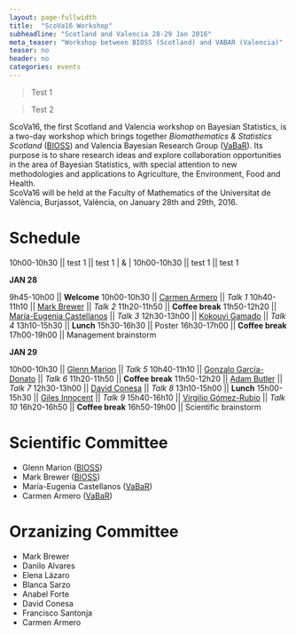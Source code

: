 ```yaml
---
layout: page-fullwidth
title:  "ScoVa16 Workshop"
subheadline: "Scotland and Valencia 28-29 Jan 2016"
meta_teaser: "Workshop between BIOSS (Scotland) and VABAR (Valencia)"
teaser: no
header: no
categories: events
---
```


<blockquote> Test 1 </blockquote>

> Test 2

ScoVa16, the first Scotland and Valencia workshop on Bayesian Statistics, is a two-day workshop which brings together <i>Biomathematics & Statistics Scotland</i> (<a href="http://www.bioss.ac.uk/">BIOSS</a>) and Valencia Bayesian Research Group (<a href="http://vabar.github.io/">VaBaR</a>). Its purpose is to share research ideas and explore collaboration opportunities in the area of Bayesian Statistics, with special attention to new methodologies and applications to Agriculture, the Environment, Food and Health. <br />
ScoVa16 will be held at the Faculty of Mathematics of the Universitat de València, Burjassot, València, on January 28th and 29th, 2016.

# Schedule

10h00-10h30 || test 1 || test 1 | & | 10h00-10h30 || test 1 || test 1 

**JAN 28**

9h45-10h00  || **Welcome**
10h00-10h30 || <a href="http://www.uv.es/armero/">Carmen Armero</a> || _Talk 1_
10h40-11h10 || <a href="http://www.bioss.ac.uk/people/markb.html">Mark Brewer</a> || _Talk 2_
11h20-11h50 || **Coffee break**
11h50-12h20 || <a href="http://bayes.etsii.urjc.es/~mecastel/hp/Contact.html">María-Eugenia Castellanos</a> || _Talk 3_
12h30-13h00 || <a href="http://www.bioss.ac.uk/people/kokouvi.html">Kokouvi Gamado</a> || _Talk 4_ 
13h10-15h30 || **Lunch**
15h30-16h30 || Poster
16h30-17h00 || **Coffee break**
17h00-19h00 || Management brainstorm

**JAN 29**

10h00-10h30 || <a href="http://www.bioss.ac.uk/people/glenn.html">Glenn Marion</a> || _Talk 5_
10h40-11h10 || <a href="http://www.uclm.es/profesorado/garcia-donato/">Gonzalo García-Donato</a> || _Talk 6_
11h20-11h50 || **Coffee break**
11h50-12h20 || <a href="http://www.bioss.ac.uk/people/adam.html">Adam Butler</a> || _Talk 7_
12h30-13h00 || <a href="http://www.geeitema.org/conesa/">David Conesa</a> || _Talk 8_
13h10-15h00 || **Lunch** 
15h00-15h30 || <a href="http://www.bioss.ac.uk/people/giles.html">Giles Innocent</a> || _Talk 9_ 
15h40-16h10 || <a href="http://www.uclm.es/profesorado/vgomez/">Virgilio Gómez-Rubio</a> || _Talk 10_
16h20-16h50 || **Coffee break**
16h50-19h00 || Scientific brainstorm

# Scientific Committee

* Glenn Marion (<a href="http://www.bioss.ac.uk/">BIOSS</a>)
* Mark Brewer (<a href="http://www.bioss.ac.uk/">BIOSS</a>)
* María-Eugenia Castellanos (<a href="http://vabar.github.io/">VaBaR</a>)
* Carmen Armero (<a href="http://vabar.github.io/">VaBaR</a>)

# Orzanizing Committee

* Mark Brewer
* Danilo Alvares
* Elena Lázaro
* Blanca Sarzo
* Anabel Forte
* David Conesa
* Francisco Santonja
* Carmen Armero
